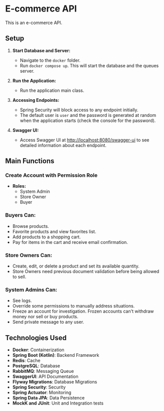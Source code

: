 # E-commerce API

This is an e-commerce API.


## Setup

1. **Start Database and Server:**
    - Navigate to the `docker` folder.
    - Run `docker compose up`. This will start the database and the queues server.

2. **Run the Application:**
    - Run the application main class.

3. **Accessing Endpoints:**
    - Spring Security will block access to any endpoint initially.
    - The default user is `user` and the password is generated at random when the application starts (check the console for the password).

4. **Swagger UI:**
    - Access Swagger UI at [http://localhost:8080/swagger-ui](http://localhost:8080/swagger-ui) to see detailed information about each endpoint.

## Main Functions

### Create Account with Permission Role
- **Roles:**
    - System Admin
    - Store Owner
    - Buyer

### Buyers Can:
- Browse products.
- Favorite products and view favorites list.
- Add products to a shopping cart.
- Pay for items in the cart and receive email confirmation.

### Store Owners Can:
- Create, edit, or delete a product and set its available quantity.
- Store Owners need previous document validation before being allowed to sell.

### System Admins Can:
- See logs.
- Override some permissions to manually address situations.
- Freeze an account for investigation. Frozen accounts can't withdraw money nor sell or buy products.
- Send private message to any user.

## Technologies Used

- **Docker**: Containerization
- **Spring Boot (Kotlin)**: Backend Framework
- **Redis**: Cache
- **PostgreSQL**: Database
- **RabbitMQ**: Messaging Queue
- **SwaggerUI**: API Documentation
- **Flyway Migrations**: Database Migrations
- **Spring Security**: Security
- **Spring Actuator**: Monitoring
- **Spring Data JPA**: Data Persistence
- **MockK and JUnit**: Unit and Integration tests